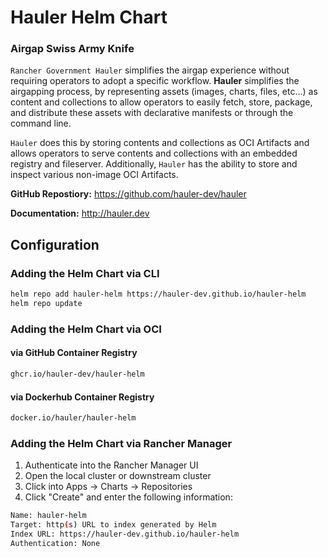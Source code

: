 # Hauler Helm Chart

### Airgap Swiss Army Knife

`Rancher Government Hauler` simplifies the airgap experience without requiring operators to adopt a specific workflow. **Hauler** simplifies the airgapping process, by representing assets (images, charts, files, etc...) as content and collections to allow operators to easily fetch, store, package, and distribute these assets with declarative manifests or through the command line.

`Hauler` does this by storing contents and collections as OCI Artifacts and allows operators to serve contents and collections with an embedded registry and fileserver. Additionally, `Hauler` has the ability to store and inspect various non-image OCI Artifacts.

**GitHub Repostiory:** https://github.com/hauler-dev/hauler

**Documentation:** http://hauler.dev

## Configuration

### Adding the Helm Chart via CLI

```bash
helm repo add hauler-helm https://hauler-dev.github.io/hauler-helm
helm repo update
```

### Adding the Helm Chart via OCI

#### via GitHub Container Registry

```bash
ghcr.io/hauler-dev/hauler-helm
```

#### via Dockerhub Container Registry

```bash
docker.io/hauler/hauler-helm
```

### Adding the Helm Chart via Rancher Manager

1. Authenticate into the Rancher Manager UI
2. Open the local cluster or downstream cluster
3. Click into Apps -> Charts -> Repositories
4. Click "Create" and enter the following information:

```bash
Name: hauler-helm
Target: http(s) URL to index generated by Helm
Index URL: https://hauler-dev.github.io/hauler-helm
Authentication: None
```